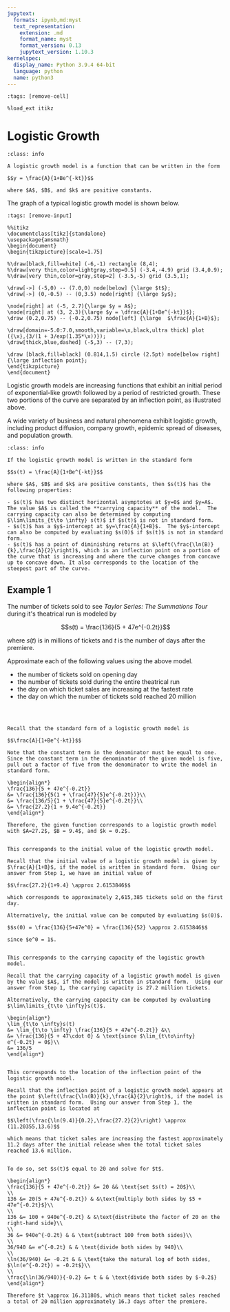 ```yaml
---
jupytext:
  formats: ipynb,md:myst
  text_representation:
    extension: .md
    format_name: myst
    format_version: 0.13
    jupytext_version: 1.10.3
kernelspec:
  display_name: Python 3.9.4 64-bit
  language: python
  name: python3
---
```


```{code-cell}
:tags: [remove-cell]

%load_ext itikz
```

# Logistic Growth

```{admonition} Definition of Logistic Growth
:class: info

A logistic growth model is a function that can be written in the form 

$$y = \frac{A}{1+Be^{-kt}}$$

where $A$, $B$, and $k$ are positive constants.  
```

The graph of a typical logistic growth model is shown below.

```{code-cell}
:tags: [remove-input]

%%itikz
\documentclass[tikz]{standalone}
\usepackage{amsmath}
\begin{document}
\begin{tikzpicture}[scale=1.75]

%\draw[black,fill=white] (-6,-1) rectangle (8,4);
%\draw[very thin,color=lightgray,step=0.5] (-3.4,-4.9) grid (3.4,0.9);
%\draw[very thin,color=gray,step=2] (-3.5,-5) grid (3.5,1);

\draw[->] (-5,0) -- (7.0,0) node[below] {\large $t$};
\draw[->] (0,-0.5) -- (0,3.5) node[right] {\large $y$};
       
\node[right] at (-5, 2.7){\large $y = A$};
\node[right] at (3, 2.3){\large $y = \dfrac{A}{1+Be^{-kt}}$};
\draw (0.2,0.75) -- (-0.2,0.75) node[left] {\large  $\frac{A}{1+B}$};

\draw[domain=-5.0:7.0,smooth,variable=\x,black,ultra thick] plot ({\x},{3/(1 + 3/exp(1.35*\x))});
\draw[thick,blue,dashed] (-5,3) -- (7,3);

\draw [black,fill=black] (0.814,1.5) circle (2.5pt) node[below right] {\large inflection point};
\end{tikzpicture}
\end{document}
```

Logistic growth models are increasing functions that exhibit an initial period of exponential-like growth followed by a period of restricted growth.  These two portions of the curve are separated by an inflection point, as illustrated above.

A wide variety of business and natural phenomena exhibit logistic growth, including product diffusion, company growth, epidemic spread of diseases, and population growth.


```{admonition} Properties of Logistic Growth Models
:class: info

If the logistic growth model is written in the standard form 

$$s(t) = \frac{A}{1+Be^{-kt}}$$

where $A$, $B$ and $k$ are positive constants, then $s(t)$ has the following properties:

- $s(t)$ has two distinct horizontal asymptotes at $y=0$ and $y=A$.  The value $A$ is called the **carrying capacity** of the model.  The carrying capacity can also be determined by computing $\lim\limits_{t\to \infty} s(t)$ if $s(t)$ is not in standard form.
- $s(t)$ has a $y$-intercept at $y=\frac{A}{1+B}$.  The $y$-intercept can also be computed by evaluating $s(0)$ if $s(t)$ is not in standard form.
- $s(t)$ has a point of diminishing returns at $\left(\frac{\ln(B)}{k},\frac{A}{2}\right)$, which is an inflection point on a portion of the curve that is increasing and where the curve changes from concave up to concave down. It also corresponds to the location of the steepest part of the curve.  
```


## Example 1

The number of tickets sold to see *Taylor Series: The Summations Tour* during it's theatrical run is modeled by 

$$s(t) = \frac{136}{5 + 47e^{-0.2t}}$$

where $s(t)$ is in millions of tickets and $t$ is the number of days after the premiere.

Approximate each of the following values using the above model.
- the number of tickets sold on opening day
- the number of tickets sold during the entire theatrical run
- the day on which ticket sales are increasing at the fastest rate
- the day on which the number of tickets sold reached 20 million

<br>

```{dropdown} **Step 1:** Write the logistic growth model in the standard form.

Recall that the standard form of a logistic growth model is

$$\frac{A}{1+Be^{-kt}}$$

Note that the constant term in the denominator must be equal to one.  Since the constant term in the denominator of the given model is five, pull out a factor of five from the denominator to write the model in standard form.

\begin{align*}
\frac{136}{5 + 47e^{-0.2t}} 
&= \frac{136}{5(1 + \frac{47}{5}e^{-0.2t})}\\
&= \frac{136/5}{1 + \frac{47}{5}e^{-0.2t}}\\
&= \frac{27.2}{1 + 9.4e^{-0.2t}}
\end{align*}

Therefore, the given function corresponds to a logistic growth model with $A=27.2$, $B = 9.4$, and $k = 0.2$.
```

```{dropdown} **Step 2:** Compute the number of tickets sold on opening day.

This corresponds to the initial value of the logistic growth model.

Recall that the initial value of a logistic growth model is given by $\frac{A}{1+B}$, if the model is written in standard form.  Using our answer from Step 1, we have an initial value of 

$$\frac{27.2}{1+9.4} \approx 2.6153846$$

which corresponds to approximately 2,615,385 tickets sold on the first day.

Alternatively, the initial value can be computed by evaluating $s(0)$.

$$s(0) = \frac{136}{5+47e^0} = \frac{136}{52} \approx 2.6153846$$

since $e^0 = 1$.
```


```{dropdown} **Step 3:** Compute the number of tickets sold during the entire theatrical run. 

This corresponds to the carrying capacity of the logistic growth model.

Recall that the carrying capacity of a logistic growth model is given by the value $A$, if the model is written in standard form.  Using our answer from Step 1, the carrying capacity is 27.2 million tickets.

Alternatively, the carrying capacity can be computed by evaluating $\lim\limits_{t\to \infty}s(t)$.

\begin{align*}
\lim_{t\to \infty}s(t)
&= \lim_{t\to \infty} \frac{136}{5 + 47e^{-0.2t}} &\\
&= \frac{136}{5 + 47\cdot 0} & \text{since $\lim_{t\to\infty} e^{-0.2t} = 0$}\\
&= 136/5
\end{align*} 
```

```{dropdown} **Step 4:** Determine the day on which tickets sales are increasing at the fastest rate.

This corresponds to the location of the inflection point of the logistic growth model.

Recall that the inflection point of a logistic growth model appears at the point $\left(\frac{\ln(B)}{k},\frac{A}{2}\right)$, if the model is written in standard form.  Using our answer from Step 1, the inflection point is located at

$$\left(\frac{\ln(9.4)}{0.2},\frac{27.2}{2}\right) \approx (11.20355,13.6)$$

which means that ticket sales are increasing the fastest approximately 11.2 days after the initial release when the total ticket sales reached 13.6 million.
```


```{dropdown} **Step 5:** Determine the day on which the number of tickets sold reached 20 million.

To do so, set $s(t)$ equal to 20 and solve for $t$.

\begin{align*}
\frac{136}{5 + 47e^{-0.2t}} &= 20 && \text{set $s(t) = 20$}\\
\\
136 &= 20(5 + 47e^{-0.2t}) & &\text{multiply both sides by $5 + 47e^{-0.2t}$}\\
\\
136 &= 100 + 940e^{-0.2t} & &\text{distribute the factor of 20 on the right-hand side}\\
\\
36 &= 940e^{-0.2t} & & \text{subtract 100 from both sides}\\
\\
36/940 &= e^{-0.2t} & & \text{divide both sides by 940}\\
\\
\ln(36/940) &= -0.2t & & \text{take the natural log of both sides, $\ln(e^{-0.2t}) = -0.2t$}\\
\\
\frac{\ln(36/940)}{-0.2} &= t & & \text{divide both sides by $-0.2$}
\end{align*}

Therefore $t \approx 16.31180$, which means that ticket sales reached a total of 20 million approximately 16.3 days after the premiere.
```

